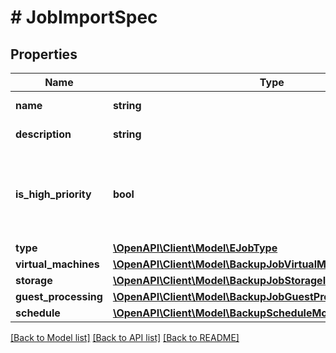 # # JobImportSpec

## Properties

Name | Type | Description | Notes
------------ | ------------- | ------------- | -------------
**name** | **string** | Name of the job. |
**description** | **string** | Description of the job. |
**is_high_priority** | **bool** | If *true*, the job has a high priority in getting backup infrastructure resources. |
**type** | [**\OpenAPI\Client\Model\EJobType**](EJobType.md) |  |
**virtual_machines** | [**\OpenAPI\Client\Model\BackupJobVirtualMachinesSpec**](BackupJobVirtualMachinesSpec.md) |  |
**storage** | [**\OpenAPI\Client\Model\BackupJobStorageImportModel**](BackupJobStorageImportModel.md) |  |
**guest_processing** | [**\OpenAPI\Client\Model\BackupJobGuestProcessingImportModel**](BackupJobGuestProcessingImportModel.md) |  |
**schedule** | [**\OpenAPI\Client\Model\BackupScheduleModel**](BackupScheduleModel.md) |  |

[[Back to Model list]](../../README.md#models) [[Back to API list]](../../README.md#endpoints) [[Back to README]](../../README.md)
